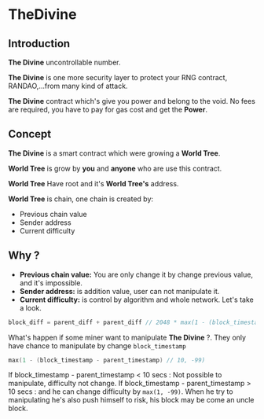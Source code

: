 # TheDivine

## Introduction

**The Divine** uncontrollable number.

**The Divine** is one more security layer to protect your RNG contract, RANDAO,...from many kind of attack.

**The Divine** contract which's give you power and belong to the void. No fees are required, you have to pay for gas cost and get the **Power**.

## Concept

**The Divine** is a smart contract which were growing a **World Tree**.

**World Tree** is grow by **you** and **anyone** who are use this contract.

**World Tree** Have root and it's **World Tree's** address.

**World Tree** is chain, one chain is created by:

* Previous chain value
* Sender address
* Current difficulty

## Why ?

* **Previous chain value:** You are only change it by change previous value, and it's impossible.
* **Sender address:** is addition value, user can not manipulate it.
* **Current difficulty:** is control by algorithm and whole network. Let's take a look.
```go
block_diff = parent_diff + parent_diff // 2048 * max(1 - (block_timestamp - parent_timestamp) // 10, -99) + int(2**((block.number // 100000) - 2))
```
What's happen if some miner want to manipulate **The Divine** ?.
They only have chance to manipulate by change ``block_timestamp``
```go
max(1 - (block_timestamp - parent_timestamp) // 10, -99)
```
If block_timestamp - parent_timestamp < 10 secs : Not possible to manipulate, difficulty not change.
If block_timestamp - parent_timestamp > 10 secs : and he can change difficulty by ``max(1, -99)``.
When he try to manipulating he's also push himself to risk, his block may be come an uncle block. 


